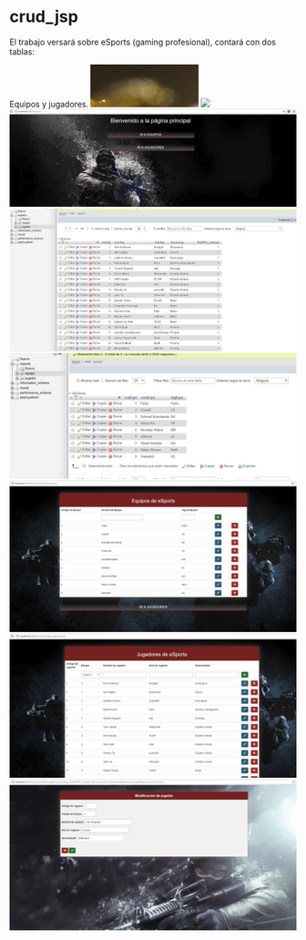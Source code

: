 # crud_jsp

El trabajo versará sobre eSports (gaming profesional), contará con dos tablas:

Equipos y jugadores.
<img src="Captura.png">
<img src="Captura1.jpeg">
<img src="Captura2.JPG">
<img src="Captura3.jpg">
<img src="Captura4.jpg">
<img src="Captura5.jpg">
<img src="Captura6.jpg">
<img src="Captura7.jpg">


